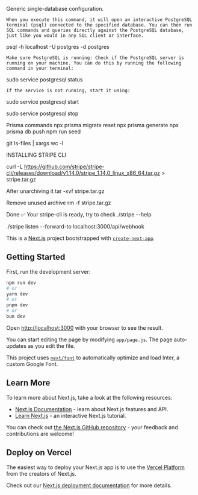 
Generic single-database configuration.

    When you execute this command, it will open an interactive PostgreSQL terminal (psql) connected to the specified database. You can then run SQL commands and queries directly against the PostgreSQL database, just like you would in any SQL client or interface.

psql -h localhost -U postgres -d postgres

    Make sure PostgreSQL is running: Check if the PostgreSQL server is running on your machine. You can do this by running the following command in your terminal:

sudo service postgresql status

    If the service is not running, start it using:

sudo service postgresql start

sudo service postgresql stop

Prisma commands
    npx prisma migrate reset
    npx prisma generate
    npx prisma db push
    npm run seed


git ls-files | xargs wc -l

INSTALLING STRIPE CLI

curl -L https://github.com/stripe/stripe-cli/releases/download/v1.14.0/stripe_1.14.0_linux_x86_64.tar.gz > stripe.tar.gz

After unarchiving it
tar -xvf stripe.tar.gz

Remove unused archive
rm -f stripe.tar.gz

Done ✅ Your stripe-cli is ready, try to check
./stripe --help

./stripe listen --forward-to localhost:3000/api/webhook

This is a [Next.js](https://nextjs.org/) project bootstrapped with [`create-next-app`](https://github.com/vercel/next.js/tree/canary/packages/create-next-app).

## Getting Started

First, run the development server:

```bash
npm run dev
# or
yarn dev
# or
pnpm dev
# or
bun dev
```

Open [http://localhost:3000](http://localhost:3000) with your browser to see the result.

You can start editing the page by modifying `app/page.js`. The page auto-updates as you edit the file.

This project uses [`next/font`](https://nextjs.org/docs/basic-features/font-optimization) to automatically optimize and load Inter, a custom Google Font.

## Learn More

To learn more about Next.js, take a look at the following resources:

- [Next.js Documentation](https://nextjs.org/docs) - learn about Next.js features and API.
- [Learn Next.js](https://nextjs.org/learn) - an interactive Next.js tutorial.

You can check out [the Next.js GitHub repository](https://github.com/vercel/next.js/) - your feedback and contributions are welcome!

## Deploy on Vercel

The easiest way to deploy your Next.js app is to use the [Vercel Platform](https://vercel.com/new?utm_medium=default-template&filter=next.js&utm_source=create-next-app&utm_campaign=create-next-app-readme) from the creators of Next.js.

Check out our [Next.js deployment documentation](https://nextjs.org/docs/deployment) for more details.
